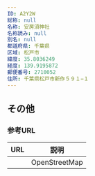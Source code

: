 ```yaml
---
ID: A2Y2W
総称: null
名称: 安房須神社
名称読み: null
別名: null
都道府県: 千葉県
区域: 松戸市
緯度: 35.8036249
経度: 139.9195872
郵便番号: 2710052
住所: 千葉県松戸市新作５９１−１
---
```


## その他

### 参考URL

| URL | 説明          |
| --- | ------------- |
|     | OpenStreetMap |
